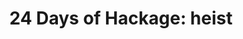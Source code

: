 ---
title: ! '24 Days of Hackage: heist'
url: https://ocharles.org.uk/blog/posts/2013-12-11-24-days-of-hackage-heist.html
authors:
- Oliver Charles
type: article
tags:
- HTML
doHaskell-type: blog post
dohaskell-year: 2013
---